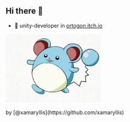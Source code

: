 ## Hi there 👋

- 🔭 unity-developer in [ortogon.itch.io](https://ortogon.itch.io/)

<p></p>
<img src="./Assets/chupic.gif" alt="preview" width="50%">
<p>by [@xamaryllis](https://github.com/xamaryllis)</p>

<!--
**clenverest/clenverest** is a ✨ _special_ ✨ repository because its `README.md` (this file) appears on your GitHub profile.

Here are some ideas to get you started:

- 🔭 I’m currently working on ...
- 🌱 I’m currently learning ...
- 👯 I’m looking to collaborate on ...
- 🤔 I’m looking for help with ...
- 💬 Ask me about ...
- 📫 How to reach me: ...
- 😄 Pronouns: ...
- ⚡ Fun fact: ...
-->

